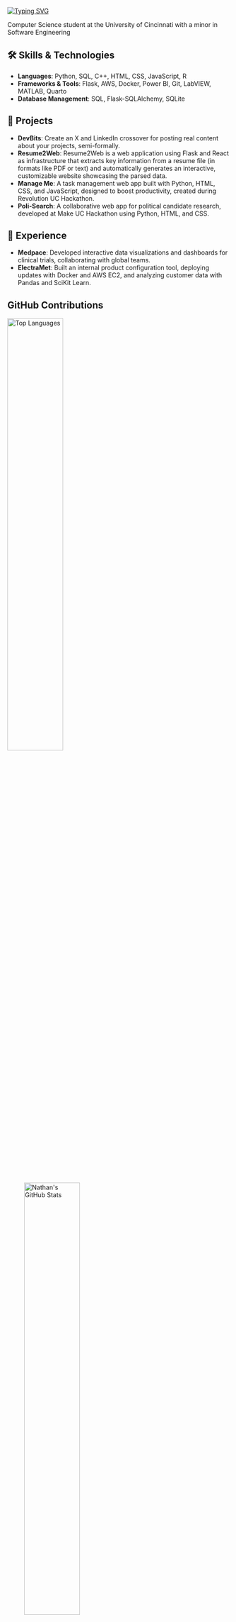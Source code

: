 [![Typing SVG](https://readme-typing-svg.demolab.com?font=Arial&size=30&letterSpacing=tiny&duration=2000&pause=10000&color=FFFFFF&center=false&vCenter=true&width=435&lines=Hi,+I'm+Nathan+Grilliot)](https://git.io/typing-svg)

Computer Science student at the University of Cincinnati with a minor in Software Engineering

## 🛠 Skills & Technologies

- **Languages**: Python, SQL, C++, HTML, CSS, JavaScript, R
- **Frameworks & Tools**: Flask, AWS, Docker, Power BI, Git, LabVIEW, MATLAB, Quarto
- **Database Management**: SQL, Flask-SQLAlchemy, SQLite

## 📂 Projects

- **DevBits**: Create an X and LinkedIn crossover for posting real content about your projects, semi-formally.
- **Resume2Web**: Resume2Web is a web application using Flask and React as infrastructure that extracts key information from a resume file (in formats like PDF or text) and automatically generates an interactive, customizable website showcasing the parsed data.
- **Manage Me**: A task management web app built with Python, HTML, CSS, and JavaScript, designed to boost productivity, created during Revolution UC Hackathon.
- **Poli-Search**: A collaborative web app for political candidate research, developed at Make UC Hackathon using Python, HTML, and CSS.

## 💼 Experience

- **Medpace**: Developed interactive data visualizations and dashboards for clinical trials, collaborating with global teams.
- **ElectraMet**: Built an internal product configuration tool, deploying updates with Docker and AWS EC2, and analyzing customer data with Pandas and SciKit Learn.

## GitHub Contributions

<img src="https://github-readme-stats.vercel.app/api/top-langs/?username=grillinr&langs_count=8&layout=compact&size_weight=0.5&count_weight=0.5&theme=dark&hide_border=true" alt="Top Languages" style="width: 50%; margin-right: 7.5%">
<img src="https://github-readme-stats.vercel.app/api?username=grillinr&show_icons=true&hide=stars&count_private=true&hide_rank=true&theme=dark&hide_border=true" alt="Nathan's GitHub Stats" style="width: 50%; margin-left: 7.5%;">

📫 Let’s connect! [LinkedIn](www.linkedin.com/in/nathan-grilliot)
